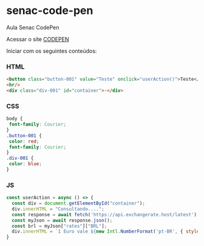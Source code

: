 # senac-code-pen
Aula Senac CodePen

Acessar o site [CODEPEN](https://codepen.io/)

Iniciar com os seguintes conteúdos:

### HTML
```html
<button class="button-001" value="Teste" onclick="userAction()">Teste</button>
<hr/>
<div class="div-001" id="container">-</div>
```

### CSS
 ```css
body {
  font-family: Courier;
}
.button-001 {
  color: red;
  font-family: Courier;
}
.div-001 {
  color: blue;
}
 ```
 
 ### JS
 ```javascript
const userAction = async () => {
   const div = document.getElementById("container");
   div.innerHTML = "Consultando....";
   const response = await fetch('https://api.exchangerate.host/latest');
   const myJson = await response.json(); 
   const brl = myJson["rates"]["BRL"];
   div.innerHTML = `1 Euro vale ${new Intl.NumberFormat('pt-BR', { style: 'currency', currency: 'BRL' }).format(brl)} hoje`; 
}
 ```
